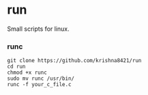 # run
Small scripts for linux.

### runc

```
git clone https://github.com/krishna8421/run
cd run
chmod +x runc
sudo mv runc /usr/bin/
runc -f your_c_file.c
```
